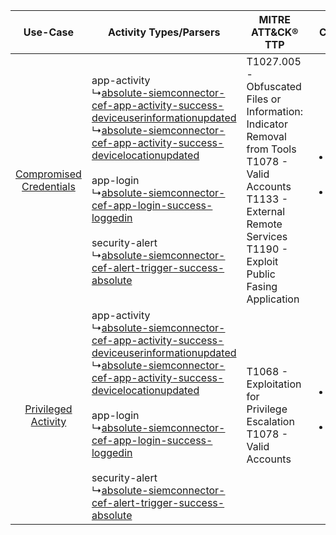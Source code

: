 |    Use-Case    | Activity Types/Parsers    | MITRE ATT&CK® TTP    | Content    |
|:----:| ---- | ---- | ---- |
| [Compromised Credentials](../../../UseCases/uc_compromised_credentials.md) |  app-activity<br> ↳[absolute-siemconnector-cef-app-activity-success-deviceuserinformationupdated](Ps/pC_absolutesiemconnectorcefappactivitysuccessdeviceuserinformationupdated.md)<br> ↳[absolute-siemconnector-cef-app-activity-success-devicelocationupdated](Ps/pC_absolutesiemconnectorcefappactivitysuccessdevicelocationupdated.md)<br><br> app-login<br> ↳[absolute-siemconnector-cef-app-login-success-loggedin](Ps/pC_absolutesiemconnectorcefapploginsuccessloggedin.md)<br><br> security-alert<br> ↳[absolute-siemconnector-cef-alert-trigger-success-absolute](Ps/pC_absolutesiemconnectorcefalerttriggersuccessabsolute.md)<br> | T1027.005 - Obfuscated Files or Information: Indicator Removal from Tools<br>T1078 - Valid Accounts<br>T1133 - External Remote Services<br>T1190 - Exploit Public Fasing Application<br> | [<ul><li>65 Rules</li></ul><ul><li>33 Models</li></ul>](RM/r_m_absolute_absolute_dds_Compromised_Credentials.md) |
|     [Privileged Activity](../../../UseCases/uc_privileged_activity.md)     |  app-activity<br> ↳[absolute-siemconnector-cef-app-activity-success-deviceuserinformationupdated](Ps/pC_absolutesiemconnectorcefappactivitysuccessdeviceuserinformationupdated.md)<br> ↳[absolute-siemconnector-cef-app-activity-success-devicelocationupdated](Ps/pC_absolutesiemconnectorcefappactivitysuccessdevicelocationupdated.md)<br><br> app-login<br> ↳[absolute-siemconnector-cef-app-login-success-loggedin](Ps/pC_absolutesiemconnectorcefapploginsuccessloggedin.md)<br><br> security-alert<br> ↳[absolute-siemconnector-cef-alert-trigger-success-absolute](Ps/pC_absolutesiemconnectorcefalerttriggersuccessabsolute.md)<br> | T1068 - Exploitation for Privilege Escalation<br>T1078 - Valid Accounts<br>    | [<ul><li>3 Rules</li></ul><ul><li>1 Models</li></ul>](RM/r_m_absolute_absolute_dds_Privileged_Activity.md)       |